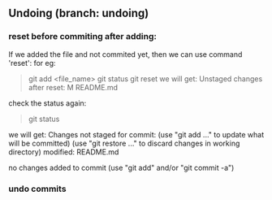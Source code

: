 ## Undoing (branch: undoing)
### reset before commiting after adding:

If we added the file and not commited yet, then we can use command 'reset':
for eg:
> git add <file_name>
> git status
> git reset
we will get:
    Unstaged changes after reset:
    M       README.md

check the status again:
> git status

we will get:
    Changes not staged for commit:
    (use "git add <file>..." to update what will be committed)
    (use "git restore <file>..." to discard changes in working directory)
        modified:   README.md

no changes added to commit (use "git add" and/or "git commit -a")


### undo commits
